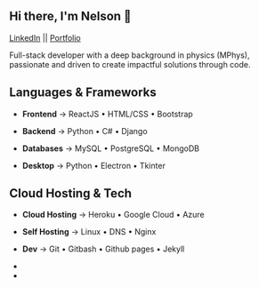 ## Hi there, I'm Nelson 👋

[LinkedIn]() || [Portfolio]() 

Full-stack developer with a deep background in physics (MPhys), passionate and driven to create impactful solutions through code.

## Languages & Frameworks

- **Frontend** &rarr; ReactJS &bull; HTML/CSS &bull; Bootstrap

- **Backend** &rarr; Python &bull; C# &bull; Django

- **Databases** &rarr; MySQL &bull; PostgreSQL &bull; MongoDB

- **Desktop** &rarr; Python &bull; Electron &bull; Tkinter

## Cloud Hosting & Tech

- **Cloud Hosting** &rarr; Heroku &bull; Google Cloud &bull; Azure

- **Self Hosting** &rarr; Linux &bull; DNS &bull; Nginx

- **Dev** &rarr; Git &bull; Gitbash &bull; Github pages &bull; Jekyll

- 

- 
 
    
<!--
**Nylsonnn/Nylsonnn** is a ✨ _special_ ✨ repository because its `README.md` (this file) appears on your GitHub profile.

Here are some ideas to get you started:

- 🔭 I’m currently working on ...
- 🌱 I’m currently learning ...
- 👯 I’m looking to collaborate on ...
- 🤔 I’m looking for help with ...
- 💬 Ask me about ...
- 📫 How to reach me: ...
- 😄 Pronouns: ...
- ⚡ Fun fact: ...
-->

